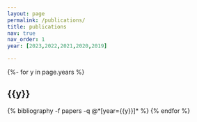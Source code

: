```yaml
---
layout: page
permalink: /publications/
title: publications
nav: true
nav_order: 1
year: [2023,2022,2021,2020,2019]

---
```

<!-- _pages/publications.md -->
<div class="publications">

{%- for y in page.years %}
  <h2 class="year">{{y}}</h2>
  {% bibliography -f papers -q @*[year={{y}}]* %}
{% endfor %}

</div>
